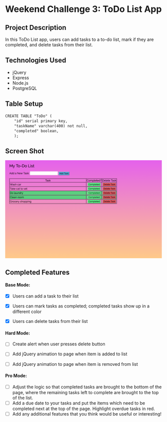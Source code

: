 # Weekend Challenge 3: ToDo List App

## Project Description

In this ToDo List app, users can add tasks to a to-do list, mark if they are completed, and delete tasks from their list.

## Technologies Used

- jQuery
- Express
- Node.js
- PostgreSQL

## Table Setup

```
CREATE TABLE "ToDo" (
	"id" serial primary key,
	"taskName" varchar(400) not null,
	"completed" boolean,
	);
```

## Screen Shot

![To Do List](server/public/styles/ScreenShot1.png)

## Completed Features

#### **Base Mode:** 
- [x] Users can add a task to their list
- [x] Users can mark tasks as completed; completed tasks show up in a different color
- [x] Users can delete tasks from their list


#### **Hard Mode:** 

- [ ] Create alert when user presses delete button
- [ ] Add jQuery animation to page when item is added to list
- [ ] Add jQuery animation to page when item is removed from list


#### **Pro Mode:** 
- [ ] Adjust the logic so that completed tasks are brought to the bottom of the page, where the remaining tasks left to complete are brought to the top of the list.
- [ ] Add a due date to your tasks and put the items which need to be completed next at the top of the page. Highlight overdue tasks in red.
- [ ] Add any additional features that you think would be useful or interesting!